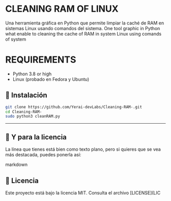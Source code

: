 # CLEANING RAM OF LINUX

Una herramienta gráfica en Python que permite limpiar la caché de RAM en sistemas Linux usando comandos del sistema.
One tool graphic in Python what enable to cleaning the cache of RAM in system Linux using comands of system

# REQUIREMENTS
- Python 3.8 or high
- Linux (probado en Fedora y Ubuntu)

## 🚀 Instalación

```bash
git clone https://github.com/Yerai-devLabs/Cleaning-RAM-.git
cd Cleaning-RAM-
sudo python3 cleanRAM.py
```

---

## 🧾 Y para la licencia

La línea que tienes está bien como texto plano, pero si quieres que se vea más destacada, puedes ponerla así:

markdown
## 📄 Licencia

Este proyecto está bajo la licencia MIT. Consulta el archivo [LICENSE](LIC
